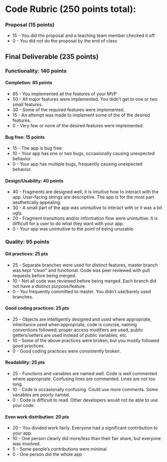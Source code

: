 # Code Rubric (250 points total):


### Proposal (15 points)
* 15 - You did the proposal and a teaching team member checked it off
* 0 - You did not do the proposal by the end of class


## Final Deliverable (235 points)
### Functionality: 140 points
#### Completion: 85 points
* 85 - You implemented all the features of your MVP
* 50 - All major features were implemented. You didn't get to one or two small features.
* 30 - Some of the required features were implemented.
* 15 - An attempt was made to implement some of the of the desired features.
* 0 - Very few or none of the desired features were implemented.


#### Bug free: 15 points
* 15 - The app is bug free
* 10 - Your app has one or two bugs, occasionally causing unexpected behavior
* 0 - Your app has multiple bugs, frequently causing unexpected behavior.


#### Design/Usability: 40 points
* 40 - Fragments are designed well, it is intuitive how to interact with the app.  User-facing strings are descriptive. The app is for the most part aesthetically appealing.
* 30 - A small part of the app was unintuitive to interact with or it was a bit ugly.
* 20 - Fragment transitions and/or information flow were unintuitive. It is difficult for a user to do what they want with your app.
* 0 - Your app was unintuitive to the point of being unusable.


### Quality: 95 points


#### Git practices: 25 pts


* 25 - Separate branches were used for distinct features, master branch was kept “clean” and functional. Code was peer reviewed with pull requests before being merged.
* 10 - Not all code was reviewed before being merged. Each branch did not have a distinct purpose/feature.
* 0 - You frequently committed to master. You didn’t use/barely used branches.


#### Good coding practices: 25 pts


* 25 - Objects are intelligently designed and used where appropriate, inheritance used when appropriate, code is concise, naming conventions followed, proper access modifiers are used, public getters/setters are used instead of public variables, etc.
* 10 - Some of the above practices were broken, but you mostly followed good practices.
* 0 - Good coding practices were consistently broken.


#### Readability: 25 pts
* 25 - Functions and variables are named well. Code is well commented where appropriate. Confusing lines are commented. Lines are not too long.
* 10 - Code is occasionally confusing. Could use more comments. Some variables are poorly named.
* 0 - Code is difficult to read. Other developers would not be able to use your code.


#### Even work distribution: 20 pts
* 20 - You divided work fairly. Everyone had a significant contribution to your app.
* 10 - One person clearly did more/less than their fair share, but everyone was involved.
* 5 - Some people’s contributions were minimal
* 0 - One person did the whole app
